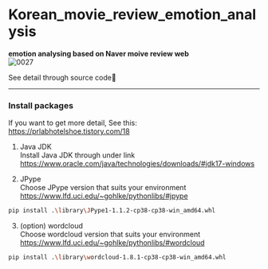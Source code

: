 # Korean_movie_review_emotion_analysis
**emotion analysing based on Naver moive review web**  
![0027](https://user-images.githubusercontent.com/120359150/212580949-4a9b5956-d596-4ace-8e58-79b751aed281.png)  

See detail through source code👀

---

### Install packages  
If you want to get more detail, See this: https://prlabhotelshoe.tistory.com/18  

1. Java JDK  
Install Java JDK through under link  
https://www.oracle.com/java/technologies/downloads/#jdk17-windows  

2. JPype  
Choose JPype version that suits your environment  
https://www.lfd.uci.edu/~gohlke/pythonlibs/#jpype  

```bash
pip install .\library\JPype1-1.1.2-cp38-cp38-win_amd64.whl
```

3. (option) wordcloud  
Choose wordcloud version that suits your environment  
https://www.lfd.uci.edu/~gohlke/pythonlibs/#wordcloud  

```bash
pip install .\library\wordcloud-1.8.1-cp38-cp38-win_amd64.whl
```
